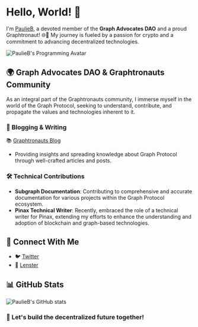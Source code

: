 # Hello, World! 🚀

I'm [PaulieB](https://github.com/PaulieB14), a devoted member of the **Graph Advocates DAO** and a proud Graphtronaut! 🌐🌟 My journey is fueled by a passion for crypto and a commitment to advancing decentralized technologies.

![PaulieB's Programming Avatar](https://tse1.mm.bing.net/th?id=OIP._2kOmZVw6ZwYQZ0QOyEYcgHaEK&pid=Api&P=0&w=300&h=300)


## 🌍 **Graph Advocates DAO & Graphtronauts Community**
As an integral part of the Graphtronauts community, I immerse myself in the world of the Graph Protocol, seeking to understand, contribute, and propagate the values and technologies inherent to it.

### 📝 **Blogging & Writing**
📚 [Graphtronauts Blog](https://medium.com/@OG-Graphtronauts)
- Providing insights and spreading knowledge about Graph Protocol through well-crafted articles and posts.

### 🛠 **Technical Contributions**
- **Subgraph Documentation**: Contributing to comprehensive and accurate documentation for various projects within the Graph Protocol ecosystem.
- **Pinax Technical Writer**: Recently, embraced the role of a technical writer for Pinax, extending my efforts to enhance the understanding and adoption of blockchain and graph-based technologies.

## 🔗 **Connect With Me**
- 🐦 [Twitter](https://twitter.com/PaulBarba12)
- 📘 [Lenster](https://hey.xyz/u/paulieb)

## 📊 **GitHub Stats**
![PaulieB's GitHub stats](https://github-readme-stats.vercel.app/api?username=PaulieB14&show_icons=true&theme=tokyonight)

### 🌟 **Let's build the decentralized future together!**
